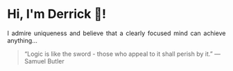 # Hi, I'm Derrick 👋!
<p align="justify">I admire uniqueness and believe that a clearly focused mind can achieve anything...</p> 
<!-- #quote-start -->
<blockquote>&ldquo;Logic is like the sword - those who appeal to it shall perish by it.&rdquo; &mdash; <footer>Samuel Butler</footer></blockquote>
<!-- #quote-end -->
